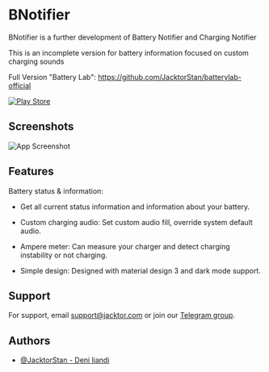 
# BNotifier

BNotifier is a further development of Battery Notifier and Charging Notifier

This is an incomplete version for battery information focused on custom charging sounds


Full Version "Battery Lab":
https://github.com/JacktorStan/batterylab-official


[![Play Store](https://img.shields.io/endpoint?color=green&logo=google-play&logoColor=green&url=https%3A%2F%2Fplay.cuzi.workers.dev%2Fplay%3Fi%3Dcom.jacktorscript.batterynotifier%26l%3DPlay%2520Store%26m%3D%24version%2520-%2520%2520%2524updated
)](https://play.google.com/store/apps/details?id=com.jacktorscript.batterynotifier)



## Screenshots

![App Screenshot](https://play-lh.googleusercontent.com/nMbLkQoxUiYL9YjAxyz4JyNzT0KchVHrKGwm8M67EWJTkwinY7VfRj_K9tQ8PaAMOVM=w1052-h592-rw) 


## Features

Battery status & information:
* Get all current status information and information about your battery.

* Custom charging audio:
Set custom audio fill, override system default audio.

* Ampere meter:
Can measure your charger and detect charging instability or not charging.

* Simple design:
Designed with material design 3 and dark mode support.


## Support

For support, email support@jacktor.com or join our [Telegram group](https://t.me/JacktorSupport).


## Authors

- [@JacktorStan - Deni liandi](https://www.github.com/JacktorStan)

